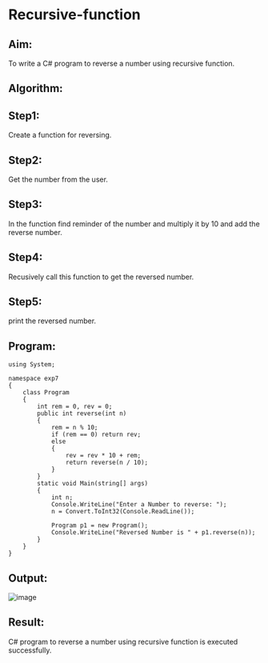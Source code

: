 # Recursive-function

## Aim: 
  To write a C# program to reverse a number using recursive function.

## Algorithm:

## Step1:
Create a function for reversing.

## Step2:
Get the number from the user.

## Step3:
In the function find reminder of the number and multiply it by 10 and add the reverse number.

## Step4:
Recusively call this function to get the reversed number.

## Step5:
print the reversed number.

## Program:

```PYTHON3 
using System;

namespace exp7
{
    class Program
    {
        int rem = 0, rev = 0;
        public int reverse(int n)
        {
            rem = n % 10;
            if (rem == 0) return rev;
            else
            {
                rev = rev * 10 + rem;
                return reverse(n / 10);
            }
        }
        static void Main(string[] args)
        {
            int n;
            Console.WriteLine("Enter a Number to reverse: ");
            n = Convert.ToInt32(Console.ReadLine());

            Program p1 = new Program();
            Console.WriteLine("Reversed Number is " + p1.reverse(n));
        }
    }
}

```

## Output:

![image](https://user-images.githubusercontent.com/81132849/171090383-63ea84c0-5fb4-4bc9-8f9f-14a546419bcc.png)


## Result:

C# program to reverse a number using recursive function is executed successfully.
